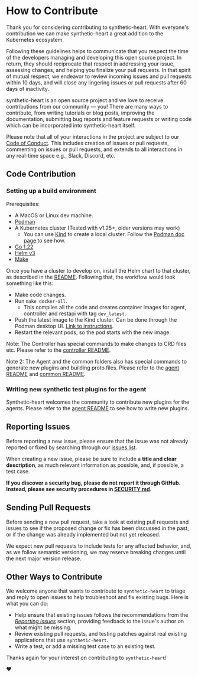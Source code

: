 # How to Contribute

Thank you for considering contributing to synthetic-heart. With everyone's contribution we can make synthetic-heart a great addition to the Kubernetes ecosystem.

Following these guidelines helps to communicate that you respect the time of the developers managing and developing this open source project. In return, they should reciprocate that respect in addressing your issue, assessing changes, and helping you finalize your pull requests. In that spirit of mutual respect,
we endeavor to review incoming issues and pull requests within 10 days, and will close any lingering issues or pull requests after 60 days of inactivity.

synthetic-heart is an open source project and we love to receive contributions from our community — you! There are many ways to contribute, from writing tutorials or blog posts, improving the documentation, submitting bug reports and feature requests or writing code which can be incorporated into synthetic-heart itself.

Please note that all of your interactions in the project are subject to our [Code of Conduct](/CODE_OF_CONDUCT.md). This
includes creation of issues or pull requests, commenting on issues or pull requests, and extends to all interactions in
any real-time space e.g., Slack, Discord, etc.

## Code Contribution

### Setting up a build environment

Prerequisites:

- A MacOS or Linux dev machine.
- [Podman](https://podman-desktop.io/)
- A Kubernetes cluster (Tested with v1.25+, older versions may work)
  - You can use [Kind](https://kind.sigs.k8s.io/) to create a local cluster. Follow the [Podman doc page](https://podman-desktop.io/docs/kind/creating-a-kind-cluster) to see how.
- [Go 1.22](https://go.dev/doc/install)
- [Helm v3](https://helm.sh/docs/intro/install/#helm)
- [Make](https://www.gnu.org/software/make/)

Once you have a cluster to develop on, install the Helm chart to that cluster, as described in the [README](./README.md). Following that, the workflow would look something like this:

- Make code changes.
- Run `make docker-all`.
  - This compiles all the code and creates container images for agent, controller and restapi with tag `dev_latest`.
- Push the latest image to the Kind cluster. Can be done through the Podman desktop UI. [Link to instructions](https://podman-desktop.io/docs/kubernetes/kind/pushing-an-image-to-kind).
- Restart the relevant pods, so the pod starts with the new image.

Note: The Controller has special commands to make changes to CRD files etc. Please refer to the [controller README](./controller/README.md).

Note 2: The Agent and the common folders also has special commands to generate new plugins and building proto files. Please refer to the [agent README](agent/README.md) and  [common README](agent/README.md).

### Writing new synthetic test plugins for the agent

Synthetic-heart welcomes the community to contribute new plugins for the agents. Please refer to the [agent README](agent/README.md) to see how to write new plugins.

## Reporting Issues

Before reporting a new issue, please ensure that the issue was not already reported or fixed by searching through our
[issues list](https://github.com/cisco-open/synthetic-heart/issues).

When creating a new issue, please be sure to include a **title and clear description**, as much relevant information as
possible, and, if possible, a test case.

**If you discover a security bug, please do not report it through GitHub. Instead, please see security procedures in
[SECURITY.md](/SECURITY.md).**

## Sending Pull Requests

Before sending a new pull request, take a look at existing pull requests and issues to see if the proposed change or fix
has been discussed in the past, or if the change was already implemented but not yet released.

We expect new pull requests to include tests for any affected behavior, and, as we follow semantic versioning, we may
reserve breaking changes until the next major version release.

## Other Ways to Contribute

We welcome anyone that wants to contribute to `synthetic-heart` to triage and reply to open issues to help troubleshoot
and fix existing bugs. Here is what you can do:

- Help ensure that existing issues follows the recommendations from the _[Reporting Issues](#reporting-issues)_ section,
  providing feedback to the issue's author on what might be missing.
- Review existing pull requests, and testing patches against real existing applications that use `synthetic-heart`.
- Write a test, or add a missing test case to an existing test.

Thanks again for your interest on contributing to `synthetic-heart`!

:heart:
